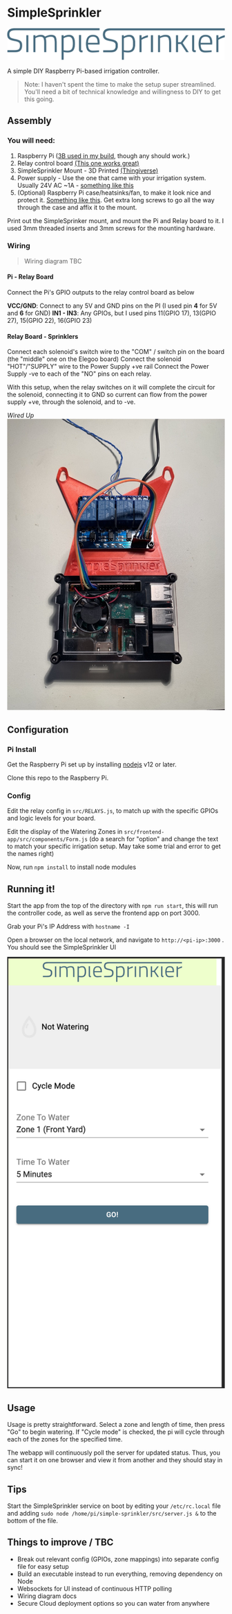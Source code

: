 # SimpleSprinkler

![logo](docs/logo.png)

A simple DIY Raspberry Pi-based irrigation controller. 

> Note: I haven't spent the time to make the setup super streamlined. You'll need a bit of technical knowledge and willingness to DIY to get this going.

## Assembly

### You will need:
1. Raspberry Pi ([3B used in my build](https://www.buyapi.ca/product/raspberry-pi-3-model-b-armv8-with-1g-ram/), though any should work.)
2. Relay control board [(This one works great)](https://www.amazon.ca/ELEGOO-Channel-Optocoupler-Arduino-Raspberry/dp/B06XCKQ1M9/)
3. SimpleSprinkler Mount - 3D Printed [(Thingiverse)](https://www.thingiverse.com/thing:4794556)
4. Power supply - Use the one that came with your irrigation system. Usually 24V AC ~1A - [something like this](https://www.amazon.ca/Orbit-Sprinkler-System-Transformer-57040/dp/B000VRYVYS)
5. (Optional) Raspberry Pi case/heatsinks/fan, to make it look nice and protect it. [Something like this](https://www.amazon.ca/Smraza-Compatible-Raspberry-Heatsinks-Included/dp/B07TX97C8X). Get extra long screws to go all the way through the case and affix it to the mount.

Print out the SimpleSprinker mount, and mount the Pi and Relay board to it. I used 3mm threaded inserts and 3mm screws for the mounting hardware. 

### Wiring
> Wiring diagram TBC

#### Pi - Relay Board
Connect the Pi's GPIO outputs to the relay control board as below

**VCC/GND**: Connect to any 5V and GND pins on the PI (I used pin **4** for 5V and **6** for GND)
**IN1 - IN3**: Any GPIOs, but I used pins 11(GPIO 17), 13(GPIO 27), 15(GPIO 22), 16(GPIO 23)

#### Relay Board - Sprinklers
Connect each solenoid's switch wire to the "COM" / switch pin on the board (the "middle" one on the Elegoo board)
Connect the solenoid  "HOT"/"SUPPLY" wire to the Power Supply +ve rail
Connect the Power Supply -ve to each of the "NO" pins on each relay. 

With this setup, when the relay switches on it will complete the circuit for the solenoid, connecting it to GND so current can flow from the power supply +ve, through the solenoid, and to -ve.

*Wired Up*
![wired up](docs/wired_up.jpeg)

## Configuration


### Pi Install
Get the Raspberry Pi set up by installing [nodejs](https://nodejs.org) v12 or later.

Clone this repo to the Raspberry Pi.

### Config

Edit the relay config in `src/RELAYS.js`, to match up with the specific GPIOs and logic levels for your board.

Edit the display of the Watering Zones in `src/frontend-app/src/components/Form.js` (do a search for "option" and change the text to match your specific irrigation setup. May take some trial and error to get the names right)

Now, run `npm install` to install node modules

## Running it!

Start the app from the top of the directory with `npm run start`, this will run the controller code, as well as serve the frontend app on port 3000.

Grab your Pi's IP Address with `hostname -I` 

Open a browser on the local network, and navigate to `http://<pi-ip>:3000` . You should see the SimpleSprinkler UI

![ui](docs/UI.png)

## Usage

Usage is pretty straightforward. Select a zone and length of time, then press "Go" to begin watering. If "Cycle mode" is checked, the pi will cycle through each of the zones for the specified time.

The webapp will continuously poll the server for updated status. Thus, you can start it on one browser and view it from another and they should stay in sync! 

## Tips
Start the SimpleSprinkler service on boot by editing your `/etc/rc.local` file and adding `sudo node /home/pi/simple-sprinkler/src/server.js &` to the bottom of the file.

## Things to improve / TBC
- Break out relevant config (GPIOs, zone mappings) into separate config file for easy setup
- Build an executable instead to run everything, removing dependency on Node
- Websockets for UI instead of continuous HTTP polling
- Wiring diagram docs
- Secure Cloud deployment options so you can water from anywhere